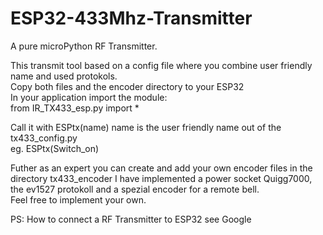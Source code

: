 # ESP32-433Mhz-Transmitter

A pure microPython RF Transmitter.

This transmit tool based on a config file where you combine user friendly name and used protokols.  
Copy both files and the encoder directory to your ESP32  
In your application import the module:   
from IR_TX433_esp.py import *  

Call it with ESPtx(name) name is the user friendly name out of the tx433_config.py  
eg. ESPtx(Switch_on)

Futher as an expert you can create and add your own encoder files in the directory tx433_encoder
I have implemented a power socket Quigg7000, the ev1527 protokoll and a spezial encoder for a remote bell.  
Feel free to implement your own.

PS: How to connect a RF Transmitter to ESP32 see Google
